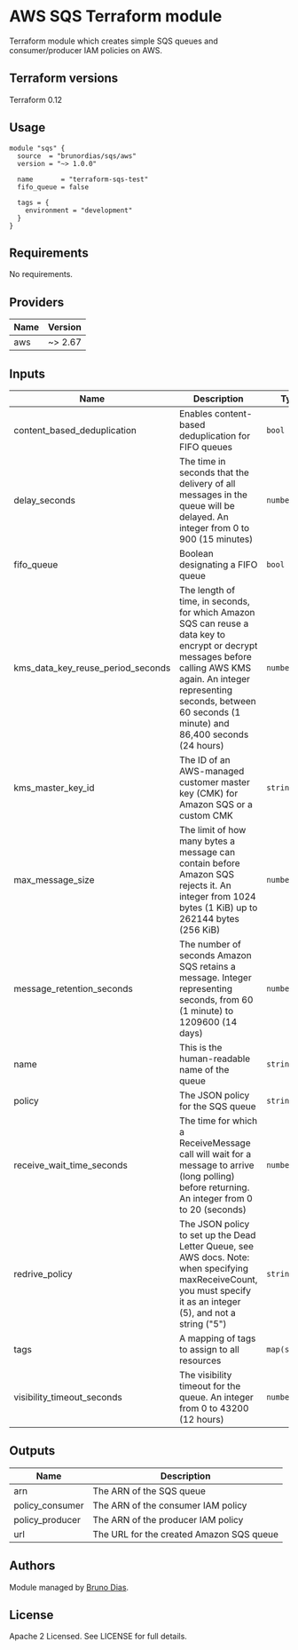 # AWS SQS Terraform module
Terraform module which creates simple SQS queues and consumer/producer IAM policies on AWS.

## Terraform versions

Terraform 0.12

## Usage

```hcl
module "sqs" {
  source  = "brunordias/sqs/aws"
  version = "~> 1.0.0"

  name       = "terraform-sqs-test"
  fifo_queue = false

  tags = {
    environment = "development"
  }
}
```

## Requirements

No requirements.

## Providers

| Name | Version |
|------|---------|
| aws | ~> 2.67 |

## Inputs

| Name | Description | Type | Default | Required |
|------|-------------|------|---------|:--------:|
| content\_based\_deduplication | Enables content-based deduplication for FIFO queues | `bool` | `false` | no |
| delay\_seconds | The time in seconds that the delivery of all messages in the queue will be delayed. An integer from 0 to 900 (15 minutes) | `number` | `0` | no |
| fifo\_queue | Boolean designating a FIFO queue | `bool` | `false` | no |
| kms\_data\_key\_reuse\_period\_seconds | The length of time, in seconds, for which Amazon SQS can reuse a data key to encrypt or decrypt messages before calling AWS KMS again. An integer representing seconds, between 60 seconds (1 minute) and 86,400 seconds (24 hours) | `number` | `300` | no |
| kms\_master\_key\_id | The ID of an AWS-managed customer master key (CMK) for Amazon SQS or a custom CMK | `string` | `null` | no |
| max\_message\_size | The limit of how many bytes a message can contain before Amazon SQS rejects it. An integer from 1024 bytes (1 KiB) up to 262144 bytes (256 KiB) | `number` | `262144` | no |
| message\_retention\_seconds | The number of seconds Amazon SQS retains a message. Integer representing seconds, from 60 (1 minute) to 1209600 (14 days) | `number` | `345600` | no |
| name | This is the human-readable name of the queue | `string` | n/a | yes |
| policy | The JSON policy for the SQS queue | `string` | `""` | no |
| receive\_wait\_time\_seconds | The time for which a ReceiveMessage call will wait for a message to arrive (long polling) before returning. An integer from 0 to 20 (seconds) | `number` | `0` | no |
| redrive\_policy | The JSON policy to set up the Dead Letter Queue, see AWS docs. Note: when specifying maxReceiveCount, you must specify it as an integer (5), and not a string ("5") | `string` | `""` | no |
| tags | A mapping of tags to assign to all resources | `map(string)` | `{}` | no |
| visibility\_timeout\_seconds | The visibility timeout for the queue. An integer from 0 to 43200 (12 hours) | `number` | `30` | no |

## Outputs

| Name | Description |
|------|-------------|
| arn | The ARN of the SQS queue |
| policy\_consumer | The ARN of the consumer IAM policy |
| policy\_producer | The ARN of the producer IAM policy |
| url | The URL for the created Amazon SQS queue |


## Authors

Module managed by [Bruno Dias](https://github.com/brunordias).

## License

Apache 2 Licensed. See LICENSE for full details.